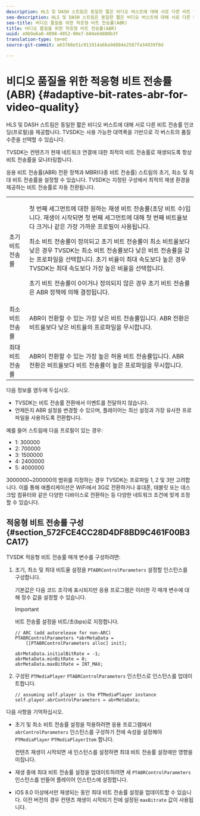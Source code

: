 ```yaml
---
description: HLS 및 DASH 스트림은 동일한 짧은 비디오 버스트에 대해 서로 다른 비트 전송률 인코딩(프로필)을 제공합니다. TVSDK는 사용 가능한 대역폭을 기반으로 각 버스트의 품질 수준을 선택할 수 있습니다.
seo-description: HLS 및 DASH 스트림은 동일한 짧은 비디오 버스트에 대해 서로 다른 비트 전송률 인코딩(프로필)을 제공합니다. TVSDK는 사용 가능한 대역폭을 기반으로 각 버스트의 품질 수준을 선택할 수 있습니다.
seo-title: 비디오 품질을 위한 적응형 비트 전송률(ABR)
title: 비디오 품질을 위한 적응형 비트 전송률(ABR)
uuid: a9b9a6a8-4098-4952-90e7-684e64800b3f
translation-type: tm+mt
source-git-commit: a63768e51c911914a6ba9d884e2587fa34939f9d

---
```



# 비디오 품질을 위한 적응형 비트 전송률(ABR) {#adaptive-bit-rates-abr-for-video-quality}

HLS 및 DASH 스트림은 동일한 짧은 비디오 버스트에 대해 서로 다른 비트 전송률 인코딩(프로필)을 제공합니다. TVSDK는 사용 가능한 대역폭을 기반으로 각 버스트의 품질 수준을 선택할 수 있습니다.

TVSDK는 컨텐츠가 현재 네트워크 연결에 대한 최적의 비트 전송률로 재생되도록 항상 비트 전송률을 모니터링합니다.

응용 비트 전송률(ABR) 전환 정책과 MBR(다중 비트 전송률) 스트림의 초기, 최소 및 최대 비트 전송률을 설정할 수 있습니다. TVSDK는 지정된 구성에서 최적의 재생 환경을 제공하는 비트 전송률로 자동 전환됩니다.

<table id="table_AF838E082235406AA359BF1C1A77F85F"> 
 <tbody> 
  <tr> 
   <td colname="col01"> 초기 비트 전송률 </td> 
   <td colname="col2"> <p>첫 번째 세그먼트에 대한 원하는 재생 비트 전송률(초당 비트 수)입니다. 재생이 시작되면 첫 번째 세그먼트에 대해 첫 번째 비트율보다 크거나 같은 가장 가까운 프로필이 사용됩니다. </p> <p> 최소 비트 전송률이 정의되고 초기 비트 전송률이 최소 비트율보다 낮은 경우 TVSDK는 최소 비트 전송률보다 낮은 비트 전송률을 갖는 프로파일을 선택합니다. 초기 비율이 최대 속도보다 높은 경우 TVSDK는 최대 속도보다 가장 높은 비율을 선택합니다. </p> <p>초기 비트 전송률이 0이거나 정의되지 않은 경우 초기 비트 전송률은 ABR 정책에 의해 결정됩니다. </p> </td> 
  </tr> 
  <tr> 
   <td colname="col01"> 최소 비트 전송률 </td> 
   <td colname="col2"> <p>ABR이 전환할 수 있는 가장 낮은 비트 전송률입니다. ABR 전환은 비트율보다 낮은 비트율의 프로파일을 무시합니다. </p> </td> 
  </tr> 
  <tr> 
   <td colname="col01"> 최대 비트 전송률 </td> 
   <td colname="col2"> <p>ABR이 전환할 수 있는 가장 높은 허용 비트 전송률입니다. ABR 전환은 비트율보다 비트 전송률이 높은 프로파일을 무시합니다. </p> </td> 
  </tr> 
 </tbody> 
</table>

다음 정보를 염두에 두십시오.

* TVSDK는 비트 전송률 전환에서 이벤트를 전달하지 않습니다.
* 언제든지 ABR 설정을 변경할 수 있으며, 플레이어는 최신 설정과 가장 유사한 프로파일을 사용하도록 전환합니다.

예를 들어 스트림에 다음 프로필이 있는 경우:

* 1: 300000
* 2: 700000
* 3: 1500000
* 4: 2400000
* 5: 4000000

3000000~200000의 범위를 지정하는 경우 TVSDK는 프로파일 1, 2 및 3만 고려합니다. 이를 통해 애플리케이션은 WiFi에서 3G로 전환하거나 휴대폰, 태블릿 또는 데스크탑 컴퓨터와 같은 다양한 디바이스로 전환하는 등 다양한 네트워크 조건에 맞게 조정할 수 있습니다.

## 적응형 비트 전송률 구성 {#section_572FCE4CC28D4DF8BD9C461F00B3CA17}

TVSDK 적응형 비트 전송률 매개 변수를 구성하려면:

1. 초기, 최소 및 최대 비트율 설정을 `PTABRControlParameters` 설정할 인스턴스를 구성합니다.

   기본값은 다음 코드 조각에 표시되지만 응용 프로그램은 이러한 각 매개 변수에 대해 정수 값을 설정할 수 있습니다.

   >[!IMPORTANT]
   >
   >비트 전송률 설정을 비트/초(bps)로 지정합니다.

   ```
   // ARC (add autorelease for non-ARC) 
   PTABRControlParameters *abrMetaData =  
       [[PTABRControlParameters alloc] init];  
   
   abrMetaData.initialBitRate = -1; 
   abrMetaData.minBitRate = 0; 
   abrMetaData.maxBitRate = INT_MAX;
   ```

1. 구성된 `PTMediaPlayer` `PTABRControlParameters` 인스턴스로 인스턴스를 업데이트합니다.

   ```
   // assuming self.player is the PTMediaPlayer instance 
   self.player.abrControlParameters = abrMetaData;
   ```

다음 사항을 기억하십시오.

* 초기 및 최소 비트 전송률 설정을 적용하려면 응용 프로그램에서 `abrControlParameters` 인스턴스를 구성하기 전에 속성을 설정해야 `PTMediaPlayer` `PTMediaPlayerItem` 합니다.

   컨텐츠 재생이 시작되면 새 인스턴스를 설정하면 최대 비트 전송률 설정에만 영향을 미칩니다.

* 재생 중에 최대 비트 전송률 설정을 업데이트하려면 새 `PTABRControlParameters` 인스턴스를 만들어 플레이어 인스턴스에 설정합니다.
* iOS 8.0 이상에서만 재생되는 동안 최대 비트 전송률 설정을 업데이트할 수 있습니다. 이전 버전의 경우 컨텐츠 재생이 시작되기 전에 설정된 `maxBitrate` 값이 사용됩니다.